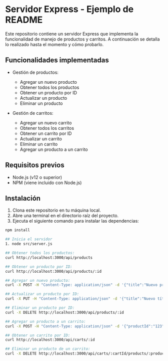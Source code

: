 # Servidor Express - Ejemplo de README

Este repositorio contiene un servidor Express que implementa la funcionalidad de manejo de productos y carritos. A continuación se detalla lo realizado hasta el momento y cómo probarlo.

## Funcionalidades implementadas

- Gestión de productos:
  - Agregar un nuevo producto
  - Obtener todos los productos
  - Obtener un producto por ID
  - Actualizar un producto
  - Eliminar un producto

- Gestión de carritos:
  - Agregar un nuevo carrito
  - Obtener todos los carritos
  - Obtener un carrito por ID
  - Actualizar un carrito
  - Eliminar un carrito
  - Agregar un producto a un carrito

## Requisitos previos

- Node.js (v12 o superior)
- NPM (viene incluido con Node.js)

## Instalación

1. Clona este repositorio en tu máquina local.
2. Abre una terminal en el directorio raíz del proyecto.
3. Ejecuta el siguiente comando para instalar las dependencias:

```bash
npm install

## Inicia el servidor
1. node src/server.js

## Obtener todos los productos:
curl http://localhost:3000/api/products

## Obtener un producto por ID:
curl http://localhost:3000/api/products/:id

## Agregar un nuevo producto:
curl -X POST -H "Content-Type: application/json" -d '{"title":"Nuevo producto", "description":"Descripción del producto", "price": 19.99, "thumbnail": "imagen.png", "code": "ABC123", "stock": 10}' http://localhost:3000/api/products

## Actualizar un producto por ID:
curl -X PUT -H "Content-Type: application/json" -d '{"title":"Nuevo título", "description":"Nueva descripción"}' http://localhost:3000/api/products/:id

## Eliminar un producto por ID:
curl -X DELETE http://localhost:3000/api/products/:id

## Agregar un producto a un carrito:
curl -X POST -H "Content-Type: application/json" -d '{"productId":"123"}' http://localhost:3000/api/carts/:cartId/products

## Obtener un carrito por ID:
curl http://localhost:3000/api/carts/:id

## Eliminar un producto de un carrito:
curl -X DELETE http://localhost:3000/api/carts/:cartId/products/:productId




